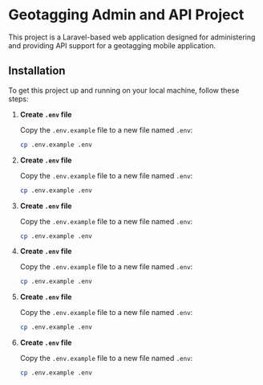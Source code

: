 # Geotagging Admin and API Project

This project is a Laravel-based web application designed for administering and providing API support for a geotagging mobile application.

## Installation

To get this project up and running on your local machine, follow these steps:

1. **Create `.env` file**

   Copy the `.env.example` file to a new file named `.env`:
   ```sh
   cp .env.example .env

2. **Create `.env` file**

   Copy the `.env.example` file to a new file named `.env`:
   ```sh
   cp .env.example .env

3. **Create `.env` file**

   Copy the `.env.example` file to a new file named `.env`:
   ```sh
   cp .env.example .env

4. **Create `.env` file**

   Copy the `.env.example` file to a new file named `.env`:
   ```sh
   cp .env.example .env

5. **Create `.env` file**

   Copy the `.env.example` file to a new file named `.env`:
   ```sh
   cp .env.example .env

6. **Create `.env` file**

   Copy the `.env.example` file to a new file named `.env`:
   ```sh
   cp .env.example .env